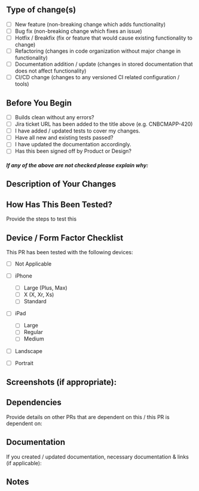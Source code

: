 ## Type of change(s)
<!--- What types of changes does your code introduce? Put an `x` in all the boxes that apply: -->

- [ ] New feature (non-breaking change which adds functionality)  <!-- type_feature -->
- [ ] Bug fix (non-breaking change which fixes an issue) <!-- type_bug -->
- [ ] Hotfix / Breakfix (fix or feature that would cause existing functionality to change) <!-- type_hotfix -->
- [ ] Refactoring (changes in code organization without major change in functionality) <!-- type_refactor -->
- [ ] Documentation addition / update (changes in stored documentation that does not affect functionality) <!-- type_docs -->
- [ ] CI/CD change (changes to any versioned CI related configuration / tools) <!-- type_ci -->

<!--- Provide a general summary of your changes in the Title above -->

## Before You Begin
<!--- Before beginning ensure your PR adheres to the following: -->
<!--  Put an `x` in all the boxes that apply: -->

- [ ] Builds clean without any errors? <!-- require_clean_build -->
- [ ] Jira ticket URL has been added to the title above (e.g. CNBCMAPP-420) <!-- require_jira_ticket -->
- [ ] I have added / updated tests to cover my changes. <!-- require_tests -->
- [ ] Have all new and existing tests passed? <!-- require_tests_pass -->
- [ ] I have updated the documentation accordingly. <!-- require_docs -->
- [ ] Has this been signed off by Product or Design?<!-- require_signoff -->

##### If any of the above are not checked please explain why:


## Description of Your Changes
<!--- Describe your changes in detail -->



## How Has This Been Tested?
<!--- Please provide relevant url(s) to this work and necessary steps to review -->
Provide the steps to test this


## Device / Form Factor Checklist
This PR has been tested with the following devices:
- [ ] Not Applicable
- [ ] iPhone
  - [ ] Large (Plus, Max)
  - [ ] X (X, Xr, Xs)
  - [ ] Standard
- [ ] iPad
  - [ ] Large 
  - [ ] Regular
  - [ ] Medium
- [ ] Landscape
- [ ] Portrait



## Screenshots (if appropriate):

## Dependencies
Provide details on other PRs that are dependent on this / this PR is dependent on:

## Documentation
If you created / updated documentation, necessary documentation & links (if applicable):
<!-- e.g. [link to Google!](http://google.com) -->

## Notes
<!--- Any additional notes or comments?  Please share! -->